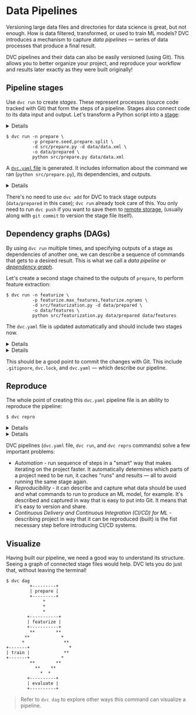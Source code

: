 # Data Pipelines

Versioning large data files and directories for data science is great, but not
enough. How is data filtered, transformed, or used to train ML models? DVC
introduces a mechanism to capture _data pipelines_ — series of data processes
that produce a final result.

DVC pipelines and their data can also be easily versioned (using Git). This
allows you to better organize your project, and reproduce your workflow and
results later exactly as they were built originally!

## Pipeline stages

Use `dvc run` to create _stages_. These represent processes (source code tracked
with Git) that form the steps of a pipeline. Stages also connect code to its
data input and output. Let's transform a Python script into a
[stage](/doc/command-reference/run):

<details>

### ⚙️ Expand to download example code

Get the sample code like this:

```dvc
$ wget https://code.dvc.org/get-started/code.zip
$ unzip code.zip
$ rm -f code.zip
$ ls src
cleanup.py  evaluate.py  featurization.py
prepare.py  requirements.txt  train.py
```

Now let's install the requirements:

> We **strongly** recommend creating a
> [virtual environment](https://packaging.python.org/tutorials/installing-packages/#creating-virtual-environments)
> first.

```dvc
$ pip install -r src/requirements.txt
```

Please also add or commit the source code directory with Git at this point.

</details>

```dvc
$ dvc run -n prepare \
          -p prepare.seed,prepare.split \
          -d src/prepare.py -d data/data.xml \
          -o data/prepared \
          python src/prepare.py data/data.xml
```

A [`dvc.yaml` file](/doc/user-guide/dvc-files-and-directories#dvcyaml-file) is
generated. It includes information about the command we ran
(`python src/prepare.py`), its <abbr>dependencies</abbr>, and
<abbr>outputs</abbr>.

<details>

### 💡 Expand to see what happens under the hood

The command options used above mean the following:

- `-n prepare` specifies a name for the stage. If open the `dvc.yaml` file you
  will see a section named `prepare`.

- `p prepare.seed,prepare.split` is a special type of dependencies -
  [parameters](/doc/command-reference/params). We'll get to them later in the
  [Experiments](/doc/tutorials/get-started/experiments) section, but the idea is
  that stage can depend on field values from a parameters file (`params.yaml` by
  default):

  ```yaml
  prepare:
    split: 0.20
    seed: 20170428
  ```

- `-d src/prepare.py` and `-d data/data.xml` mean that the stage depends on
  these files to work. Notice that the source code itself is marked as a
  dependency. If any of these files change later, DVC will know that this stage
  needs to be [reproduced](#reproduce).

- `-o data/prepared` specifies an output directory for this script, which writes
  two files in it. This is how the <abbr>workspace</abbr> should look like now:

  ```diff
      .
      ├── data
      │   ├── data.xml
      │   ├── data.xml.dvc
  +   │   └── prepared
  +   │       ├── test.tsv
  +   │       └── train.tsv
  +   ├── dvc.yaml
  +   ├── dvc.lock
      ├── params.yaml
      └── src
          ├── ...
  ```

- The last line, `python src/prepare.py ...`, is the command to run in this
  stage, and it's saved to the stage file, as shown below.

The resulting `prepare` stage in the `dvc.yaml` contains all of the information
above:

```yaml
stages:
  prepare:
    cmd: python src/prepare.py data/data.xml
    deps:
      - data/data.xml
      - src/prepare.py
    params:
      - prepare.seed
      - prepare.split
    outs:
      - data/prepared
```

</details>

There's no need to use `dvc add` for DVC to track stage outputs (`data/prepared`
in this case); `dvc run` already took care of this. You only need to run
`dvc push` if you want to save them to
[remote storage](/doc/tutorials/get-started/data-versioning#storing-and-sharing),
(usually along with `git commit` to version the stage file itself).

## Dependency graphs (DAGs)

By using `dvc run` multiple times, and specifying <abbr>outputs</abbr> of a
stage as <abbr>dependencies</abbr> of another one, we can describe a sequence of
commands that gets to a desired result. This is what we call a _data pipeline_
or [_dependency graph_](https://en.wikipedia.org/wiki/Directed_acyclic_graph).

Let's create a second stage chained to the outputs of `prepare`, to perform
feature extraction:

```dvc
$ dvc run -n featurize \
          -p featurize.max_features,featurize.ngrams \
          -d src/featurization.py -d data/prepared \
          -o data/features \
          python src/featurization.py data/prepared data/features
```

The `dvc.yaml` file is updated automatically and should include two stages now.

<details>

### 💡 Expand to see what happens under the hood

The changes to the `dvc.yaml` should look like this:

```diff
stages:
  prepare:
    cmd: python src/prepare.py data/data.xml
    deps:
    - data/data.xml
    - src/prepare.py
    params:
    - prepare.seed
    - prepare.split
    outs:
    - data/prepared
+  featurize:
+    cmd: python src/featurization.py data/prepared data/features
+    deps:
+    - data/prepared
+    - src/featurization.py
+    params:
+    - featurize.max_features
+    - featurize.ngrams
+    outs:
+    - data/features
```

</details>

<details>

### ⚙️ Expand to add more stages

Let's add the training itself. Nothing new this time, the same `dvc run` command
with the same set of options:

```dvc
$ dvc run -n train \
          -p train.seed,train.n_estimators \
          -d src/train.py -d data/features \
          -o model.pkl \
          python src/train.py data/features model.pkl
```

Please check the `dvc.yaml` again, it should have one more stage now.

</details>

This should be a good point to commit the changes with Git. This include
`.gitignore`, `dvc.lock`, and `dvc.yaml` — which describe our pipeline.

## Reproduce

The whole point of creating this `dvc.yaml` pipeline file is an ability to
reproduce the pipeline:

```dvc
$ dvc repro
```

<details>

### ⚙️ Expand to make some fun with it

Let's try to play a little bit with it. First, let's try to change one of the
parameters for the training stage:

```dvc
$ vim params.yaml
```

Change `n_estimators` to `100` and run `dvc repro`, you should see:

```dvc
$ dvc repro
Stage 'prepare' didn't change, skipping
Stage 'featurize' didn't change, skipping
Running stage 'train' with command: ...
```

DVC detected that only `train` should be run, and skipped everything else! All
the intermediate results are being reused.

Now, let's change it back to `50` and run `dvc repro` again:

```dvc
$ dvc repro
Stage 'prepare' didn't change, skipping
Stage 'featurize' didn't change, skipping
Restored stage 'train' from run-cache
```

Same as before, no need to run `prepare`, `featurize`, etc ... but, it doesn't
run even `train` again this time either! It cached the previous run with the
same set of inputs (parameters + data) and reused it.

</details>

<details>

### 💡 Expand to see what happens under the hood

`dvc repro` relies on the DAG definition that it reads from `dvc.yaml`, and uses
`dvc.lock` to determine what exactly needs to be run.

`dvc.lock` file is similar to `.dvc` files and captures hashes (in most cases
`md5`s) of the dependencies, values of the parameters that were used, it can be
considered a _state_ of the pipeline:

```yaml
prepare:
  cmd: python src/prepare.py data/data.xml
  deps:
    - path: data/data.xml
      md5: a304afb96060aad90176268345e10355
    - path: src/prepare.py
      md5: 77e2041452ffabc457e37e54674fc8a5
  params:
    params.yaml:
      prepare.seed: 20170428
      prepare.split: 0.2
```

> `dvc status` command can be used to compare this state with an actual state of
> the workspace.

</details>

DVC pipelines (`dvc.yaml` file, `dvc run`, and `dvc repro` commands) solve a few
important problems:

- _Automation_ - run sequence of steps in a "smart" way that makes iterating on
  the project faster. It automatically determines which parts of a project need
  to be run, it caches "runs" and results — all to avoid running the same stage
  again.
- _Reproducibility_ - it can describe and capture what data should be used and
  what commands to run to produce an ML model, for example. It's described and
  captured in way that is easy to put into Git. It means that it's easy to
  version and share.
- _Continuous Delivery and Continuous Integration (CI/CD) for ML_ - describing
  project in way that it can be reproduced (built) is the fist necessary step
  before introducing CI/CD systems.

## Visualize

Having built our pipeline, we need a good way to understand its structure.
Seeing a graph of connected stage files would help. DVC lets you do just that,
without leaving the terminal!

```dvc
$ dvc dag
         +---------+
         | prepare |
         +---------+
              *
              *
              *
        +-----------+
        | featurize |
        +-----------+
         **        **
       **            *
      *               **
+-------+               *
| train |             **
+-------+            *
         **        **
           **    **
             *  *
        +----------+
        | evaluate |
        +----------+
```

> Refer to `dvc dag` to explore other ways this command can visualize a
> pipeline.
